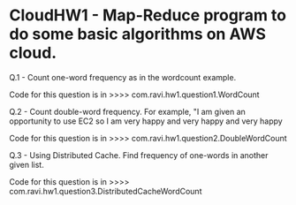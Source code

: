 
# CloudHW1 - Map-Reduce program to do some basic algorithms on AWS cloud.
Q.1 - Count one-word frequency as in the wordcount example.


Code for this question is in >>>>  com.ravi.hw1.question1.WordCount


Q.2 - Count double-word frequency. For example, "I am given an opportunity to use EC2 so I am very happy and very happy and very happy


Code for this question is in >>>>  com.ravi.hw1.question2.DoubleWordCount

Q.3 - Using Distributed Cache. Find frequency of one-words in another given list.


Code for this question is in >>>>  com.ravi.hw1.question3.DistributedCacheWordCount
